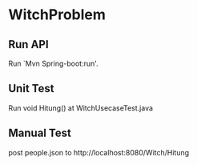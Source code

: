 # WitchProblem

## Run API

Run `Mvn Spring-boot:run'.

## Unit Test

Run void Hitung() at WitchUsecaseTest.java

## Manual Test

post people.json to http://localhost:8080/Witch/Hitung

